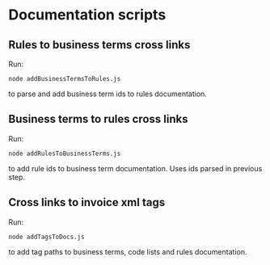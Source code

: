 # Documentation scripts

## Rules to business terms cross links

Run: 
```
node addBusinessTermsToRules.js
```
to parse and add business term ids to rules documentation.

## Business terms to rules cross links

Run: 
```
node addRulesToBusinessTerms.js
```
to add rule ids to business term documentation. Uses ids parsed in previous step.

## Cross links to invoice xml tags

Run: 
```
node addTagsToDocs.js
```
to add tag paths to business terms, code lists and rules documentation.
